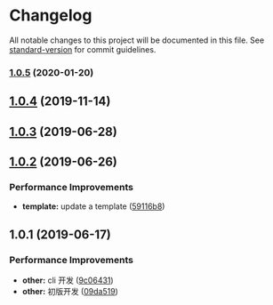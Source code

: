 # Changelog

All notable changes to this project will be documented in this file. See [standard-version](https://github.com/conventional-changelog/standard-version) for commit guidelines.

### [1.0.5](https://github.com/Nelayah/skeleton/compare/v1.0.4...v1.0.5) (2020-01-20)

## [1.0.4](https://github.com/Nelayah/skeleton/compare/v1.0.3...v1.0.4) (2019-11-14)



## [1.0.3](https://github.com/Nelayah/skeleton/compare/v1.0.2...v1.0.3) (2019-06-28)



## [1.0.2](https://github.com/Nelayah/skeleton/compare/v1.0.1...v1.0.2) (2019-06-26)


### Performance Improvements

* **template:** update a template ([59116b8](https://github.com/Nelayah/skeleton/commit/59116b8))



## 1.0.1 (2019-06-17)


### Performance Improvements

* **other:** cli 开发 ([9c06431](https://github.com/Nelayah/skeleton/commit/9c06431))
* **other:** 初版开发 ([09da519](https://github.com/Nelayah/skeleton/commit/09da519))

